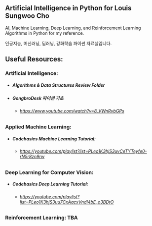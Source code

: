 ## Artificial Intelligence in Python for Louis Sungwoo Cho

AI, Machine Learning, Deep Learning, and Reinforcement Learning Algorithms in Python for my reference.

인공지능, 머신러닝, 딥러닝, 강화학습 파이썬 자료실입니다. 

## Useful Resources:

### Artificial Intelligence: 
 - ##### Algorithms & Data Structures Review Folder
 - ##### GongbroDesk 파이썬 기초
    - ###### https://www.youtube.com/watch?v=8_VWnRvbGPs
   

### Applied Machine Learning: 
 - ##### Codebasics Machine Learning Tutorial: 
   - ###### https://youtube.com/playlist?list=PLeo1K3hjS3uvCeTYTeyfe0-rN5r8zn9rw

### Deep Learning for Computer Vision: 
 - ##### Codebasics Deep Learning Tutorial:
   - ###### https://youtube.com/playlist?list=PLeo1K3hjS3uu7CxAacxVndI4bE_o3BDtO

### Reinforcement Learning: TBA
